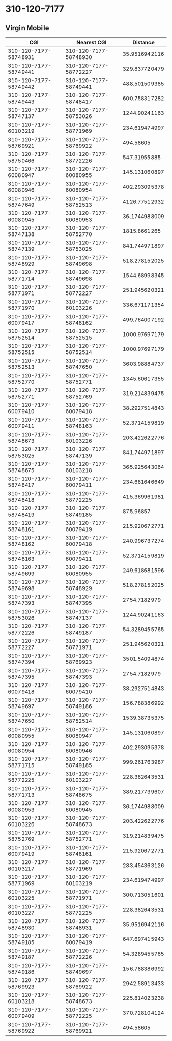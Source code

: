 # 310-120-7177
## Virgin Mobile


| CGI | Nearest CGI | Distance |
|-----|-------------|----------|
| 310-120-7177-58748931 | 310-120-7177-58748930 | 35.9516942116 |
| 310-120-7177-58749441 | 310-120-7177-58772227 | 329.837720479 |
| 310-120-7177-58749442 | 310-120-7177-58749441 | 488.501509385 |
| 310-120-7177-58749443 | 310-120-7177-58748417 | 600.758317282 |
| 310-120-7177-58747137 | 310-120-7177-58753026 | 1244.90241163 |
| 310-120-7177-60103219 | 310-120-7177-58771969 | 234.619474997 |
| 310-120-7177-58769921 | 310-120-7177-58769922 | 494.58605 |
| 310-120-7177-58750466 | 310-120-7177-58772226 | 547.31955885 |
| 310-120-7177-60080947 | 310-120-7177-60080955 | 145.131060897 |
| 310-120-7177-60080946 | 310-120-7177-60080954 | 402.293095378 |
| 310-120-7177-58747649 | 310-120-7177-58752513 | 4126.77512932 |
| 310-120-7177-60080945 | 310-120-7177-60080953 | 36.1744988009 |
| 310-120-7177-58747138 | 310-120-7177-58752770 | 1815.8661265 |
| 310-120-7177-58747139 | 310-120-7177-58753025 | 841.744971897 |
| 310-120-7177-58748929 | 310-120-7177-58749698 | 518.278152025 |
| 310-120-7177-58771714 | 310-120-7177-58749698 | 1544.68998345 |
| 310-120-7177-58771971 | 310-120-7177-58772227 | 251.945620321 |
| 310-120-7177-58771970 | 310-120-7177-60103226 | 336.671171354 |
| 310-120-7177-60079417 | 310-120-7177-58748162 | 499.764007192 |
| 310-120-7177-58752514 | 310-120-7177-58752515 | 1000.97697179 |
| 310-120-7177-58752515 | 310-120-7177-58752514 | 1000.97697179 |
| 310-120-7177-58752513 | 310-120-7177-58747650 | 3603.98884737 |
| 310-120-7177-58752770 | 310-120-7177-58752771 | 1345.60617355 |
| 310-120-7177-58752771 | 310-120-7177-58752769 | 319.214839475 |
| 310-120-7177-60079410 | 310-120-7177-60079418 | 38.2927514843 |
| 310-120-7177-60079411 | 310-120-7177-58748163 | 52.3714159819 |
| 310-120-7177-58748673 | 310-120-7177-60103226 | 203.422622776 |
| 310-120-7177-58753025 | 310-120-7177-58747139 | 841.744971897 |
| 310-120-7177-58748675 | 310-120-7177-60103218 | 365.925643064 |
| 310-120-7177-58748417 | 310-120-7177-60079411 | 234.681646649 |
| 310-120-7177-58748418 | 310-120-7177-58772225 | 415.369961981 |
| 310-120-7177-58748419 | 310-120-7177-58749185 | 875.96857 |
| 310-120-7177-58748161 | 310-120-7177-60079419 | 215.920672771 |
| 310-120-7177-58748162 | 310-120-7177-60079418 | 240.996737274 |
| 310-120-7177-58748163 | 310-120-7177-60079411 | 52.3714159819 |
| 310-120-7177-58749699 | 310-120-7177-60080955 | 249.618681596 |
| 310-120-7177-58749698 | 310-120-7177-58748929 | 518.278152025 |
| 310-120-7177-58747393 | 310-120-7177-58747395 | 2754.7182979 |
| 310-120-7177-58753026 | 310-120-7177-58747137 | 1244.90241163 |
| 310-120-7177-58772226 | 310-120-7177-58749187 | 54.3289455765 |
| 310-120-7177-58772227 | 310-120-7177-58771971 | 251.945620321 |
| 310-120-7177-58747394 | 310-120-7177-58769923 | 3501.54094874 |
| 310-120-7177-58747395 | 310-120-7177-58747393 | 2754.7182979 |
| 310-120-7177-60079418 | 310-120-7177-60079410 | 38.2927514843 |
| 310-120-7177-58749697 | 310-120-7177-58749186 | 156.788386992 |
| 310-120-7177-58747650 | 310-120-7177-58752514 | 1539.38735375 |
| 310-120-7177-60080955 | 310-120-7177-60080947 | 145.131060897 |
| 310-120-7177-60080954 | 310-120-7177-60080946 | 402.293095378 |
| 310-120-7177-58771715 | 310-120-7177-58749185 | 999.261763987 |
| 310-120-7177-58772225 | 310-120-7177-60103227 | 228.382643531 |
| 310-120-7177-58771713 | 310-120-7177-58748675 | 389.217739607 |
| 310-120-7177-60080953 | 310-120-7177-60080945 | 36.1744988009 |
| 310-120-7177-60103226 | 310-120-7177-58748673 | 203.422622776 |
| 310-120-7177-58752769 | 310-120-7177-58752771 | 319.214839475 |
| 310-120-7177-60079419 | 310-120-7177-58748161 | 215.920672771 |
| 310-120-7177-60103217 | 310-120-7177-58771969 | 283.454363126 |
| 310-120-7177-58771969 | 310-120-7177-60103219 | 234.619474997 |
| 310-120-7177-60103225 | 310-120-7177-58771971 | 300.713051601 |
| 310-120-7177-60103227 | 310-120-7177-58772225 | 228.382643531 |
| 310-120-7177-58748930 | 310-120-7177-58748931 | 35.9516942116 |
| 310-120-7177-58749185 | 310-120-7177-60079419 | 647.697415943 |
| 310-120-7177-58749187 | 310-120-7177-58772226 | 54.3289455765 |
| 310-120-7177-58749186 | 310-120-7177-58749697 | 156.788386992 |
| 310-120-7177-58769923 | 310-120-7177-58769922 | 2942.58913433 |
| 310-120-7177-60103218 | 310-120-7177-58748673 | 225.814023238 |
| 310-120-7177-60079409 | 310-120-7177-58772225 | 370.728104124 |
| 310-120-7177-58769922 | 310-120-7177-58769921 | 494.58605 |
